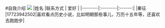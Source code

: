 ﻿#自我介绍
![](https://lh3.googleusercontent.com/FAbc_z7xYaLJoznP6JWsXNQ7gPPuUeL_MhGODCkipjw2dryXPW3JZiAUBuKsi0ApJoBrwMc=s85)
|姓名     |联系方式    |  爱好 |
|--------|:--------|:------:|
|秦征     |17723942502|喜欢看点历史小说，比如明朝那些事儿，万历十五年等，还喜欢去跑跑步|